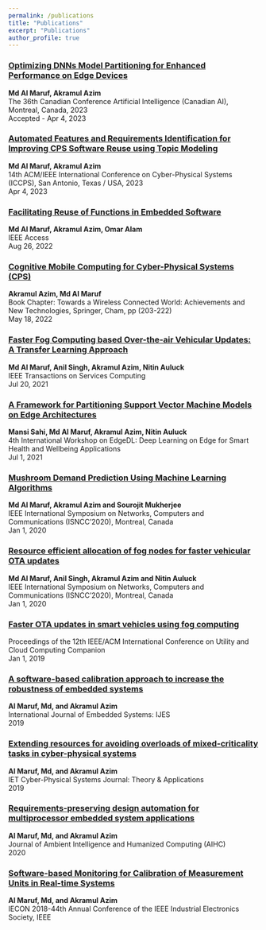 ```yaml
---
permalink: /publications
title: "Publications"
excerpt: "Publications"
author_profile: true
---
```


<!-- ---
layout: archive
title: "Publications"
permalink: /publications/
author_profile: true
--- -->

### [Optimizing DNNs Model Partitioning for Enhanced Performance on Edge Devices](#)
**Md Al Maruf, Akramul Azim**   
The 36th Canadian Conference Artificial Intelligence (Canadian AI), Montreal, Canada, 2023   
Accepted - Apr 4, 2023

### [Automated Features and Requirements Identification for Improving CPS Software Reuse using Topic Modeling](#)
**Md Al Maruf, Akramul Azim**   
14th ACM/IEEE International Conference on Cyber-Physical Systems (ICCPS), San Antonio, Texas / USA, 2023   
Apr 4, 2023

### [Facilitating Reuse of Functions in Embedded Software](#)
**Md Al Maruf, Akramul Azim, Omar Alam**   
IEEE Access   
Aug 26, 2022

### [Cognitive Mobile Computing for Cyber-Physical Systems (CPS)](#)
**Akramul Azim, Md Al Maruf**   
Book Chapter: Towards a Wireless Connected World: Achievements and New Technologies, Springer, Cham, pp (203-222)   
May 18, 2022

### [Faster Fog Computing based Over-the-air Vehicular Updates: A Transfer Learning Approach](#)
**Md Al Maruf, Anil Singh, Akramul Azim, Nitin Auluck**   
IEEE Transactions on Services Computing   
Jul 20, 2021

### [A Framework for Partitioning Support Vector Machine Models on Edge Architectures](#)
**Mansi Sahi, Md Al Maruf, Akramul Azim, Nitin Auluck**   
4th International Workshop on EdgeDL: Deep Learning on Edge for Smart Health and Wellbeing Applications   
Jul 1, 2021

### [Mushroom Demand Prediction Using Machine Learning Algorithms](#)
**Md Al Maruf, Akramul Azim and Sourojit Mukherjee**   
IEEE International Symposium on Networks, Computers and Communications (ISNCC’2020), Montreal, Canada   
Jan 1, 2020

### [Resource efficient allocation of fog nodes for faster vehicular OTA updates](#)
**Md Al Maruf, Anil Singh, Akramul Azim and Nitin Auluck**   
IEEE International Symposium on Networks, Computers and Communications (ISNCC’2020), Montreal, Canada   
Jan 1, 2020

### [Faster OTA updates in smart vehicles using fog computing](#)
Proceedings of the 12th IEEE/ACM International Conference on Utility and Cloud Computing Companion   
Jan 1, 2019

### [A software-based calibration approach to increase the robustness of embedded systems](#)
**Al Maruf, Md, and Akramul Azim**   
International Journal of Embedded Systems: IJES   
2019

### [Extending resources for avoiding overloads of mixed-criticality tasks in cyber-physical systems](#)
**Al Maruf, Md, and Akramul Azim**   
IET Cyber-Physical Systems Journal: Theory & Applications   
2019

### [Requirements‑preserving design automation for multiprocessor embedded system applications](#)
**Al Maruf, Md, and Akramul Azim**   
Journal of Ambient Intelligence and Humanized Computing (AIHC)   
2020

### [Software-based Monitoring for Calibration of Measurement Units in Real-time Systems](#)
**Al Maruf, Md, and Akramul Azim**   
IECON 2018-44th Annual Conference of the IEEE Industrial Electronics Society, IEEE
